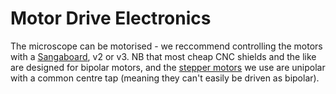 # Motor Drive Electronics
The microscope can be motorised - we reccommend controlling the motors with a [Sangaboard](https://gitlab.com/bath_open_instrumentation_group/sangaboard), v2 or v3.  NB that most cheap CNC shields and the like are designed for bipolar motors, and the [stepper motors](./stepper_motors.md) we use are unipolar with a common centre tap (meaning they can't easily be driven as bipolar).